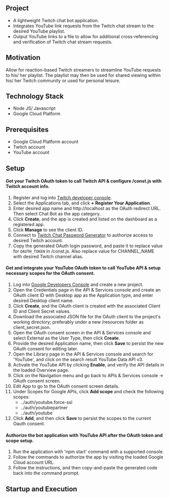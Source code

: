 ## Project
- A lightweight Twitch chat bot application.
- Integrates YouTube link requests from the Twitch chat stream to the desired YouTube playlist.  
- Output YouTube links to a file to allow for additional cross-referencing and verification of Twitch chat stream requests.

## Motivation
Allow for reaction-based Twitch streamers to streamline YouTube requests to his/ her playlist.  The playlist may then be used for shared viewing within his/ her Twitch community or used for personal leisure.

## Technology Stack 
- Node JS/ Javascript
- Google Cloud Platform

## Prerequisites
- Google Cloud Platform account 
- Twitch account
- YouTube account

## Setup
#### Get your Twitch OAuth token to call Twitch API & configure /const.js with Twitch account info.
1. Register and log into [Twitch developer console](https://dev.twitch.tv/console/apps).
2. Select the Applications tab, and click **+ Register Your Application**.
3. Enter desired app name and http://localhost as the OAuth redirect URL.  Then select Chat Bot as the app category.
4. Click **Create**, and the app is created and listed on the dashboard as a registered app.
5. Click **Manage** to see the client ID.
6. Connect to [Twitch Chat Password Generator](https://twitchapps.com/tmi/) to authorize access to desired Twitch account.
7. Copy the generated OAuth login password, and paste it to replace value for `OAUTH_TOKEN` in /const.js.  Also replace value for CHANNEL_NAME with desired Twitch channel alias.  

#### Get and integrate your YouTube OAuth token to call YouTube API & setup necessary scopes for the OAuth consent.
1. Log into [Google Developers Console](https://console.developers.google.com/) and create a new project.
2. Open the Credentials page in the API & Services console and create an OAuth client ID with Desktop app as the Application type, and enter desired Desktop client name.
3. Click **Create**, and the OAuth client is created with the associated Client ID and Client Secret values.
4. Download the associated JSON file for the OAuth client to the project's working directory; preferably under a new /resources folder as client_secret.json.
5. Open the OAuth consent screen in the API & Services console and select External as the User Type, then click **Create**.
6. Provide the desired Application name, then click **Save** to persist the new OAuth consent for editing later.
7. Open the Library page in the API & Services console and search for 'YouTube', and click on the search result YouTube Data API v3.
8. Activate the YouTube API by clicking **Enable**, and verify the API details in the loaded Overview page.
9. Click on the Navigation menu and go back to APIs & Services console -> OAuth consent screen.
10. Edit App to go to the OAuth consent screen details.
11. Under Scopes for Google APIs, click **Add scope** and check the following scopes: 
    - ../auth/youtube.force-ssl
    - ../auth/youtubepartner
    - ../auth/youtube
12. Click **Add**, and then click **Save** to persist the scopes to the current Oauth consent.

#### Authorize the bot application with YouTube API after the OAuth token and scope setup.
1. Run the application with 'npm start' command with a supported console.
2. Follow the commands to authorize the app by visiting the loaded Google Cloud account URL.
3. Follow the instructions, and then copy-and-paste the generated code back into the command prompt.

## Startup and Execution 
